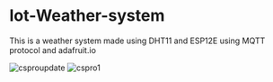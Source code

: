 # Iot-Weather-system
This is a weather system made using DHT11 and ESP12E using MQTT protocol and adafruit.io

![csproupdate](https://user-images.githubusercontent.com/47640427/74711744-bcfd5d00-524a-11ea-8a95-37ba6cd6ce61.PNG)
![cspro1](https://user-images.githubusercontent.com/47640427/74711748-be2e8a00-524a-11ea-9a2a-6b2845fdad4b.PNG)
